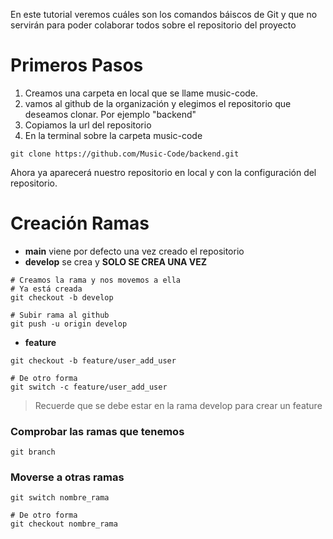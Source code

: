 En este tutorial veremos cuáles son los comandos báiscos de Git y que no servirán para poder colaborar todos sobre el repositorio del proyecto

# Primeros Pasos

1. Creamos una carpeta en local que se llame music-code.
2. vamos al github de la organización y elegimos el repositorio que deseamos clonar. Por ejemplo "backend"
3. Copiamos la url del repositorio
4. En la terminal sobre la carpeta music-code

```GIT
git clone https://github.com/Music-Code/backend.git
```

Ahora ya aparecerá nuestro repositorio en local y con la configuración del repositorio.

# Creación Ramas

- **main** viene por defecto una vez creado el repositorio
- **develop** se crea y **SOLO SE CREA UNA VEZ**

```GIT
# Creamos la rama y nos movemos a ella
# Ya está creada
git checkout -b develop

# Subir rama al github
git push -u origin develop

```

- **feature**

```GIT
git checkout -b feature/user_add_user

# De otro forma
git switch -c feature/user_add_user
```

> Recuerde que se debe estar en la rama develop para crear un feature

### Comprobar las ramas que tenemos

```GIT
git branch
```

### Moverse a otras ramas

```GIT
git switch nombre_rama

# De otro forma
git checkout nombre_rama
```

<!-- ### Ver si tenemos la última actualización -->
<!--
Si deseamos que la rama feature/user_add_user nos diga si se ha realizado cambios en develop que pueden afectarnos debemos hacerle seguimiento a la rama develop desde la rama feature/user_add_user

```GIT
git branch --set-upstream-to=origin/develop feature/user_add_user
```

Una vez hecho el seguimiento se puede comprobar si ha habido cambios

```GIT
git pull
```

> Revisad que siempre estemos en la rama correspondiente y nunca en **main** o **develop** a no ser que sea estrictamente necesario. -->
